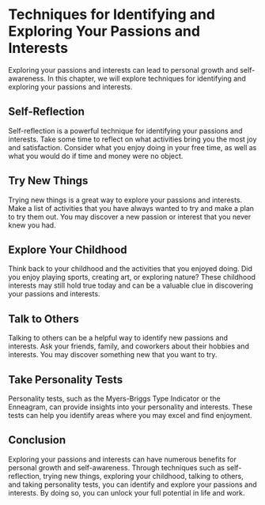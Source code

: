 Techniques for Identifying and Exploring Your Passions and Interests
======================================================================================================================

Exploring your passions and interests can lead to personal growth and self-awareness. In this chapter, we will explore techniques for identifying and exploring your passions and interests.

Self-Reflection
---------------

Self-reflection is a powerful technique for identifying your passions and interests. Take some time to reflect on what activities bring you the most joy and satisfaction. Consider what you enjoy doing in your free time, as well as what you would do if time and money were no object.

Try New Things
--------------

Trying new things is a great way to explore your passions and interests. Make a list of activities that you have always wanted to try and make a plan to try them out. You may discover a new passion or interest that you never knew you had.

Explore Your Childhood
----------------------

Think back to your childhood and the activities that you enjoyed doing. Did you enjoy playing sports, creating art, or exploring nature? These childhood interests may still hold true today and can be a valuable clue in discovering your passions and interests.

Talk to Others
--------------

Talking to others can be a helpful way to identify new passions and interests. Ask your friends, family, and coworkers about their hobbies and interests. You may discover something new that you want to try.

Take Personality Tests
----------------------

Personality tests, such as the Myers-Briggs Type Indicator or the Enneagram, can provide insights into your personality and interests. These tests can help you identify areas where you may excel and find enjoyment.

Conclusion
----------

Exploring your passions and interests can have numerous benefits for personal growth and self-awareness. Through techniques such as self-reflection, trying new things, exploring your childhood, talking to others, and taking personality tests, you can identify and explore your passions and interests. By doing so, you can unlock your full potential in life and work.
